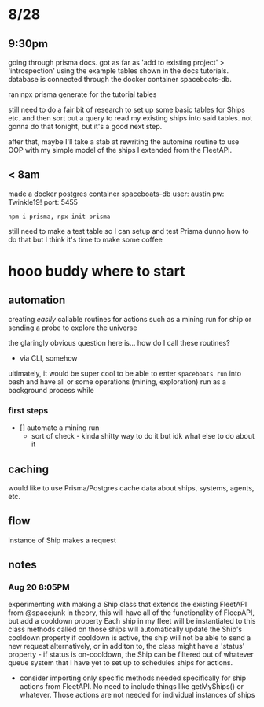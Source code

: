 # 8/28

## 9:30pm

going through prisma docs. got as far as 'add to existing project' > 'introspection' using the example tables shown in the docs tutorials. database is connected through the docker container spaceboats-db.

ran npx prisma generate for the tutorial tables

still need to do a fair bit of research to set up some basic tables for Ships etc. and then sort out a query to read my existing ships into said tables. not gonna do that tonight, but it's a good next step.

after that, maybe I'll take a stab at rewriting the automine routine to use OOP with my simple model of the ships I extended from the FleetAPI.

## < 8am

made a docker postgres container spaceboats-db
user: austin
pw: Twinkle19!
port: 5455

`npm i prisma, npx init prisma`

still need to make a test table so I can setup and test Prisma
dunno how to do that but I think it's time to make some coffee

# hooo buddy where to start

## automation

creating _easily_ callable routines for actions such as a mining run for ship
or sending a probe to explore the universe

the glaringly obvious question here is... how do I call these routines?

- via CLI, somehow

ultimately, it would be super cool to be able to enter `spaceboats run` into bash and
have all or some operations (mining, exploration) run as a background process while

### first steps

- [] automate a mining run
  - sort of check - kinda shitty way to do it but idk what else to do about it

## caching

would like to use Prisma/Postgres cache data about ships, systems, agents, etc.

## flow

instance of Ship makes a request

## notes

### Aug 20 8:05PM

experimenting with making a Ship class that extends the existing FleetAPI from @spacejunk
in theory, this will have all of the functionality of FleepAPI, but add a cooldown property
Each ship in my fleet will be instantiated to this class
methods called on those ships will automatically update the Ship's cooldown property
if cooldown is active, the ship will not be able to send a new request
alternatively, or in additon to, the class might have a 'status' property -
if status is on-cooldown, the Ship can be filtered out of whatever queue system
that I have yet to set up to schedules ships for actions.

- consider importing only specific methods needed specifically for ship actions from FleetAPI. No need to include things like getMyShips() or whatever. Those actions are not needed for individual instances of ships
